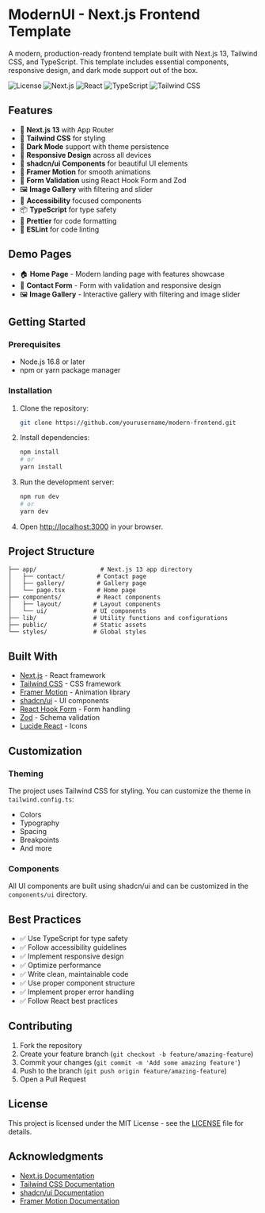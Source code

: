 # ModernUI - Next.js Frontend Template

A modern, production-ready frontend template built with Next.js 13, Tailwind CSS, and TypeScript. This template includes essential components, responsive design, and dark mode support out of the box.

![License](https://img.shields.io/badge/license-MIT-blue.svg)
![Next.js](https://img.shields.io/badge/Next.js-13.5.1-black)
![React](https://img.shields.io/badge/React-18.2.0-blue)
![TypeScript](https://img.shields.io/badge/TypeScript-5.2.2-blue)
![Tailwind CSS](https://img.shields.io/badge/Tailwind%20CSS-3.3.3-blue)

## Features

- 🚀 **Next.js 13** with App Router
- 💅 **Tailwind CSS** for styling
- 🌙 **Dark Mode** support with theme persistence
- 📱 **Responsive Design** across all devices
- 🎨 **shadcn/ui Components** for beautiful UI elements
- 🔄 **Framer Motion** for smooth animations
- 📝 **Form Validation** using React Hook Form and Zod
- 🖼️ **Image Gallery** with filtering and slider
- 🎯 **Accessibility** focused components
- 📦 **TypeScript** for type safety
- 🎨 **Prettier** for code formatting
- 🧹 **ESLint** for code linting

## Demo Pages

- 🏠 **Home Page** - Modern landing page with features showcase
- 📝 **Contact Form** - Form with validation and responsive design
- 🖼️ **Image Gallery** - Interactive gallery with filtering and image slider

## Getting Started

### Prerequisites

- Node.js 16.8 or later
- npm or yarn package manager

### Installation

1. Clone the repository:
   ```bash
   git clone https://github.com/yourusername/modern-frontend.git
   ```

2. Install dependencies:
   ```bash
   npm install
   # or
   yarn install
   ```

3. Run the development server:
   ```bash
   npm run dev
   # or
   yarn dev
   ```

4. Open [http://localhost:3000](http://localhost:3000) in your browser.

## Project Structure

```
├── app/                  # Next.js 13 app directory
│   ├── contact/         # Contact page
│   ├── gallery/         # Gallery page
│   └── page.tsx         # Home page
├── components/          # React components
│   ├── layout/         # Layout components
│   └── ui/             # UI components
├── lib/                # Utility functions and configurations
├── public/             # Static assets
└── styles/             # Global styles
```

## Built With

- [Next.js](https://nextjs.org/) - React framework
- [Tailwind CSS](https://tailwindcss.com/) - CSS framework
- [Framer Motion](https://www.framer.com/motion/) - Animation library
- [shadcn/ui](https://ui.shadcn.com/) - UI components
- [React Hook Form](https://react-hook-form.com/) - Form handling
- [Zod](https://github.com/colinhacks/zod) - Schema validation
- [Lucide React](https://lucide.dev/) - Icons

## Customization

### Theming

The project uses Tailwind CSS for styling. You can customize the theme in `tailwind.config.ts`:

- Colors
- Typography
- Spacing
- Breakpoints
- And more

### Components

All UI components are built using shadcn/ui and can be customized in the `components/ui` directory.

## Best Practices

- ✅ Use TypeScript for type safety
- ✅ Follow accessibility guidelines
- ✅ Implement responsive design
- ✅ Optimize performance
- ✅ Write clean, maintainable code
- ✅ Use proper component structure
- ✅ Implement proper error handling
- ✅ Follow React best practices

## Contributing

1. Fork the repository
2. Create your feature branch (`git checkout -b feature/amazing-feature`)
3. Commit your changes (`git commit -m 'Add some amazing feature'`)
4. Push to the branch (`git push origin feature/amazing-feature`)
5. Open a Pull Request

## License

This project is licensed under the MIT License - see the [LICENSE](LICENSE) file for details.

## Acknowledgments

- [Next.js Documentation](https://nextjs.org/docs)
- [Tailwind CSS Documentation](https://tailwindcss.com/docs)
- [shadcn/ui Documentation](https://ui.shadcn.com)
- [Framer Motion Documentation](https://www.framer.com/motion/)